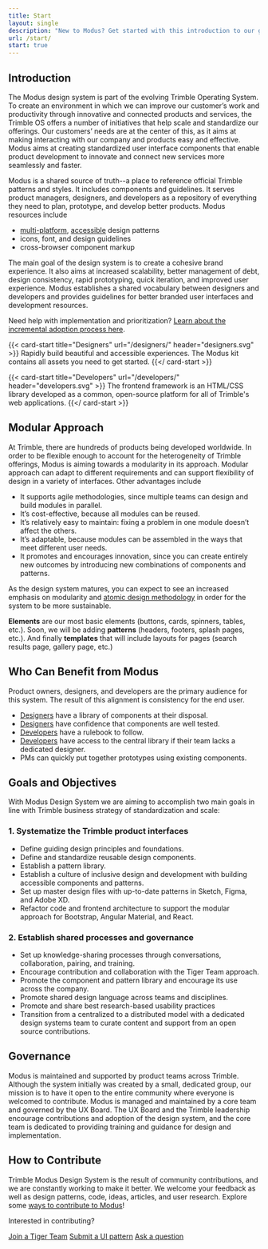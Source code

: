 ```yaml
---
title: Start
layout: single
description: "New to Modus? Get started with this introduction to our guidelines, components, and key concepts."
url: /start/
start: true
---
```


## Introduction

The Modus design system is part of the evolving Trimble Operating System. To create an environment in which we can improve our customer’s work and productivity through innovative and connected products and services, the Trimble OS offers a number of initiatives that help scale and standardize our offerings. Our customers’ needs are at the center of this, as it aims at making interacting with our company and products easy and effective. Modus aims at creating standardized user interface components that enable product development to innovate and connect new services more seamlessly and faster.

Modus is a shared source of truth--a place to reference official Trimble patterns and styles. It includes components and guidelines. It serves product managers, designers, and developers as a repository of everything they need to plan, prototype, and develop better products. Modus resources include

- [multi-platform](/device-support/), [accessible](/foundations/accessibility/) design patterns
- icons, font, and design guidelines
- cross-browser component markup

The main goal of the design system is to create a cohesive brand experience. It also aims at increased scalability, better management of debt, design consistency, rapid prototyping, quick iteration, and improved user experience. Modus establishes a shared vocabulary between designers and developers and provides guidelines for better branded user interfaces and development resources.

Need help with implementation and prioritization? [Learn about the incremental adoption process here](/community/adoption).

<div class="row">

{{< card-start title="Designers" url="/designers/" header="designers.svg" >}}
Rapidly build beautiful and accessible experiences. The Modus kit contains all assets you need to get started.
{{</ card-start >}}

{{< card-start title="Developers" url="/developers/" header="developers.svg" >}}
The frontend framework is an HTML/CSS library developed as a common, open-source platform for all of Trimble's web applications.
{{</ card-start >}}

</div>

## Modular Approach

At Trimble, there are hundreds of products being developed worldwide. In order to be flexible enough to account for the heterogeneity of Trimble offerings, Modus is aiming towards a modularity in its approach. Modular approach can adapt to different requirements and can support flexibility of design in a variety of interfaces. Other advantages include

- It supports agile methodologies, since multiple teams can design and build modules in parallel.
- It’s cost-effective, because all modules can be reused.
- It’s relatively easy to maintain: fixing a problem in one module doesn’t affect the others.
- It’s adaptable, because modules can be assembled in the ways that meet different user needs.
- It promotes and encourages innovation, since you can create entirely new outcomes by introducing new combinations of components and patterns.

As the design system matures, you can expect to see an increased emphasis on modularity and [atomic design methodology](https://atomicdesign.bradfrost.com/) in order for the system to be more sustainable.

**Elements** are our most basic elements (buttons, cards, spinners, tables, etc.). Soon, we will be adding **patterns** (headers, footers, splash pages, etc.). And finally **templates** that will include layouts for pages (search results page, gallery page, etc.)

## Who Can Benefit from Modus

Product owners, designers, and developers are the primary audience for this system. The result of this alignment is consistency for the end user.

- [Designers](/designers/) have a library of components at their disposal.
- [Designers](/designers/) have confidence that components are well tested.
- [Developers](/developers/) have a rulebook to follow.
- [Developers](/developers/) have access to the central library if their team lacks a dedicated designer.
- PMs can quickly put together prototypes using existing components.

## Goals and Objectives

With Modus Design System we are aiming to accomplish two main goals in line with Trimble business strategy of standardization and scale:

### 1. Systematize the Trimble product interfaces

- Define guiding design principles and foundations.
- Define and standardize reusable design components.
- Establish a pattern library.
- Establish a culture of inclusive design and development with building accessible components and patterns.
- Set up master design files with up-to-date patterns in Sketch, Figma, and Adobe XD.
- Refactor code and frontend architecture to support the modular approach for Bootstrap, Angular Material, and React.

### 2. Establish shared processes and governance

- Set up knowledge-sharing processes through conversations, collaboration, pairing, and training.
- Encourage contribution and collaboration with the Tiger Team approach.
- Promote the component and pattern library and encourage its use across the company.
- Promote shared design language across teams and disciplines.
- Promote and share best research-based usability practices
- Transition from a centralized to a distributed model with a dedicated design systems team to curate content and support from an open source contributions.

## Governance

Modus is maintained and supported by product teams across Trimble. Although the system initially was created by a small, dedicated group, our mission is to have it open to the entire community where everyone is welcomed to contribute. Modus is managed and maintained by a core team and governed by the UX Board. The UX Board and the Trimble leadership encourage contributions and adoption of the design system, and the core team is dedicated to providing training and guidance for design and implementation.

## How to Contribute

Trimble Modus Design System is the result of community contributions, and we are constantly working to make it better. We welcome your feedback as well as design patterns, code, ideas, articles, and user research. Explore some [ways to contribute to Modus](/community/contribute/)!

Interested in contributing?

<p class="mx-auto text-center">
  <a href="/community/tiger-teams/" class="btn btn-lg btn-outline-primary border m-2">Join a Tiger Team</a>
  <a href="/community/contribution-process/" class="btn btn-lg btn-outline-primary border m-2">Submit a UI pattern</a>
  <a href="/community/contact/" class="btn btn-lg btn-outline-primary border m-2">Ask a question</a>
</p>
